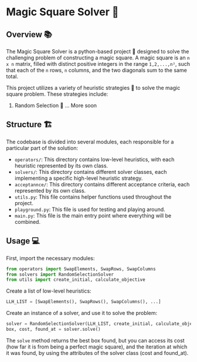 # Magic Square Solver 🧩

## Overview 📚

The Magic Square Solver is a python-based project 🐍 designed to solve the challenging problem of constructing a magic square. A magic square is an `n x n` matrix, filled with distinct positive integers in the range `1,2,...,n²`, such that each of the `n` rows, `n` columns, and the two diagonals sum to the same total.

This project utilizes a variety of heuristic strategies 🔀 to solve the magic square problem. These strategies include:

1. Random Selection 🎲
   ... More soon

## Structure 🏗️

The codebase is divided into several modules, each responsible for a particular part of the solution:

- `operators/`: This directory contains low-level heuristics, with each heuristic represented by its own class.
- `solvers/`: This directory contains different solver classes, each implementing a specific high-level heuristic strategy.
- `acceptannce/`: This directory contains different acceptance criteria, each represented by its own class.
- `utils.py`: This file contains helper functions used throughout the project.
- `playground.py`: This file is used for testing and playing around.
- `main.py`: This file is the main entry point where everything will be combined.

## Usage 💻

First, import the necessary modules:

```python
from operators import SwapElements, SwapRows, SwapColumns
from solvers import RandomSelectionSolver
from utils import create_initial, calculate_objective
```

Create a list of low-level heuristics:

```python
LLH_LIST = [SwapElements(), SwapRows(), SwapColumns(), ...]
```

Create an instance of a solver, and use it to solve the problem:

```python
solver = RandomSelectionSolver(LLH_LIST, create_initial, calculate_objective)
box, cost, found_at = solver.solve()
```

The `solve` method returns the best box found, but you can access its cost (how far it is from being a perfect magic square), and the iteration at which it was found, by using the attributes of the solver class (cost and found_at).
